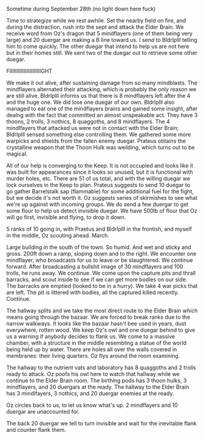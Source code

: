 Sometime during September 28th (no light down here fuck)

Time to strategize while we rest awhile. Set the nearby field on fire, and during the distraction, rush into the sept and attack the Elder Brain. We receive word from Oz's dragon that 5 mindflayers (one of them being very large) and 20 duergar are making a B line toward us. I send to Bldrlplll telling him to come quickly. The other duegar that intend to help us are not here but in their homes still. We sent two of the duegar out to retrieve some other duegar.

FIIIIIIIIIIIIIIIIIIIIIIGHT

We make it out alive, after sustaining damage from so many mindblasts. The mindflayers alternated their attacking, which is probably the only reason we are still alive. Bldrlplll informs us that there is 8 mindflayers left after the 4 and the huge one. We did lose one duegar of our own. Bldrlplll also managed to eat one of the mindflayers brains and gained some insight, after dealng with the fact that committed an almost unspeakable act. They have 3 thoons, 2 trolls, 3 nothics, 8 quaggoths, and 8 mindflayers. The 4 mindlfayers that attacked us were not in contact with the Elder Brain; Bldrlplll sensed something else controlling them. We gathered some more warpicks and shields from the fallen enemy duegar. Prateus obtains the crystalline weapon that the Thoon Hulk was weilding, which turns out to be magical. 

All of our help is converging to the Keep. It is not occupied and looks like it was built for appearances since it looks so unused, but it is functional with murder holes, etc. There are 51 of us total, and with the willing duegar we lock ourselves in the Keep to plan. Prateus suggests to send 10 duegar to go gather Barrelstalk sap (flammable) for some additional fuel for the fight, but we decide it's not worth it. Oz suggests series of skirmishes to see what we're up against with incoming groups. We do send a few duergar to get some flour to help us detect invisible duegar. We have 500lb of flour that Oz will go first, invisible and flying, to drop it down. 

5 ranks of 10 going in, with Praetus and Bldrlplll in the frontish, and myself in the middle, Oz scouting ahead. March.

Large building in the south of the town. So humid. And wet and sticky and gross. 200ft down a ramp, sloping down and to the right. We encounter one mindflayer, who broadcasts for us to leave or be slaughtered. We continue forward.  After broadcasting a bullshit image of 30 mindflayers and 100 trolls, he runs away. We continue. We come upon the capture pits and thrall barracks, and scout inside to see if we can get more bodies on our side. The barracks are emptied (looked to be in a hurry). We take 4 war picks that are left. The pit is littered with bodies, all the captured killed recently. Continue.

The hallway splits and we take the most direct route to the Elder Brain which means going through the bazaar. We are forced to break ranks due to the narrow walkways. It looks like the bazaar hasn't bee used in years, dust everywhere, rotten wood. We keep Oz's owl and one duegar behind to give us a warning if anybody decides to flank us. We come to a massive chamber, with a structure in the middle resembling a statue of the world being held up by water. There are holes all over the walls covered in membranes: their living quarters. Oz flys around the room examining. 

The hallway to the nutrient vats and laboratory has 8 quaggoths and 2 trolls ready to attack. Oz poofs his owl here to watch that hallway while we continue to the Elder Brain room. 
The birthing pods has 3 thoon hulks, 3 mindflayers, and 20 duergars at the ready. 
The hallway to the Elder Brain has 3 mindlfayers, 3 nothics, and 20 duergar enemies at the ready. 

Oz circles back to us, to let us know what's up. 2 mindflayers and 10 duergar are unaccounted for.

The back 20 duergar we tell to turn invisible and wait for the inevitable flank and counter flank them.